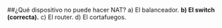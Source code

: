 ##¿Qué dispositivo no puede hacer NAT?
a) El balanceador.
**b) El switch (correcta).**
c) El router.
d) El cortafuegos.
